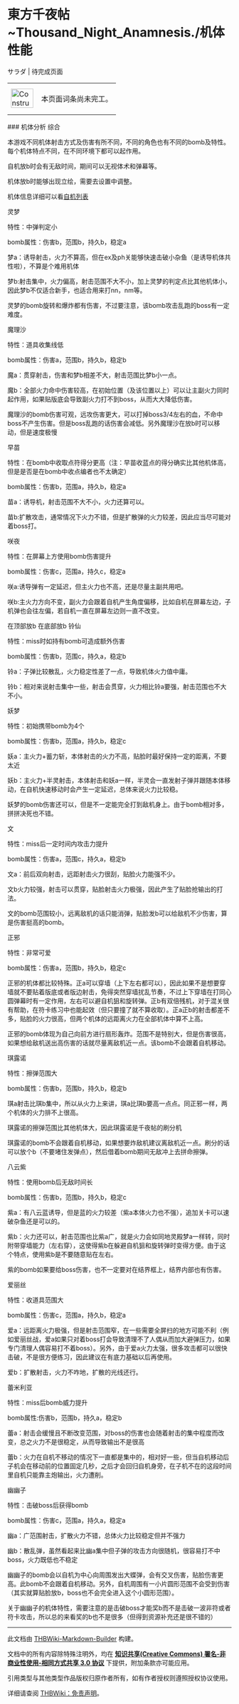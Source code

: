 # 東方千夜帖~Thousand_Night_Anamnesis./机体性能

<!-- source html: G:\repos\THBWiki-Markdown-Builder\THBWikiMarkdown\Temp\main\9\92\ns0%3A%E6%9D%B1%E6%96%B9%E5%8D%83%E5%A4%9C%E5%B8%96%7EThousand_Night_Anamnesis%2E%2F%E6%9C%BA%E4%BD%93%E6%80%A7%E8%83%BD.html -->

サラダ | 待完成页面

<center>

<table>
<tbody><tr>
<td class="mbox-image"><div style="width: 52px;">
  <a href="./文件-ConstructionClock.png.md" class="image"><img alt="ConstructionClock.png" src="https://upload.thwiki.cc/thumb/f/f1/ConstructionClock.png/50px-ConstructionClock.png" decoding="async" loading="lazy" width="50" height="43" srcset="https://upload.thwiki.cc/thumb/f/f1/ConstructionClock.png/75px-ConstructionClock.png 1.5x, https://upload.thwiki.cc/thumb/f/f1/ConstructionClock.png/100px-ConstructionClock.png 2x" data-file-width="689" data-file-height="587"></a></div></td>
<td class="mbox-text" style=""><br>本页面词条尚未完工。<br><br></td>
</tr>
</tbody></table>


</center>
### 机体分析
综合

  
本游戏不同机体射击方式及伤害有所不同，不同的角色也有不同的bomb及特性。每个机体特点不同，在不同环境下都可以起作用。  

自机放b时会有无敌时间，期间可以无视体术和弹幕等。  

机体放b时能够出现立绘，需要去设置中调整。  

机体信息详细可以看[自机列表](./東方千夜帖~Thousand_Night_Anamnesis.-自机列表.md)  

  

灵梦

  
特性：中弹判定小  

bomb属性：伤害b，范围b，持久b，稳定a  

梦a：诱导射击，火力不算高，但在ex及ph关能够快速击破小杂鱼（是诱导机体共性啦），不算是个难用机体  

梦b:射击集中，火力偏高，射击范围不大不小，加上灵梦的判定点比其他机体小，因此梦b不仅适合新手，也适合用来打nn，nm等。  

灵梦的bomb旋转和爆炸都有伤害，不过要注意，该bomb攻击乱跑的boss有一定难度。
  

魔理沙

  
特性：道具收集线低  

bomb属性：伤害a，范围b，持久b，稳定b  

魔a：贯穿射击，伤害和梦b相差不大，射击范围比梦b小一点。  

魔b：全部火力命中伤害较高，在初始位置（及该位置以上）可以让主副火力同时起作用，如果贴版底会导致副火力打不到boss，从而大大降低伤害。  

魔理沙的bomb伤害可观，远攻伤害更大，可以打掉boss3/4左右的血，不命中boss不产生伤害。但是boss乱跑的话伤害会减低。另外魔理沙在放b时可以移动，但是速度极慢
  

早苗

  
特性：在bomb中收取点符得分更高（注：早苗收蓝点的得分确实比其他机体高，但是是否是在bomb中收点编者也不太确定）  

bomb属性：伤害b，范围a，持久b，稳定a  

苗a：诱导机，射击范围不大不小，火力还算可以。  

苗b:扩散攻击，通常情况下火力不错，但是扩散弹的火力较差，因此应当尽可能对着boss打。
  

咲夜

  
特性：在屏幕上方使用bomb伤害提升  

bomb属性：伤害c，范围a，持久c，稳定a  

咲a:诱导弹有一定延迟，但主火力也不高，还是尽量主副共用吧。  

咲b:主火力方向不变，副火力会跟着自机产生角度偏移，比如自机在屏幕左边，子机弹也会往左偏，若自机一直在屏幕左边则一直不改变。  

  

[](./文件-東方千夜帖-在顶部放B示意图.png.md)  [](./文件-東方千夜帖-在顶部放B示意图.png.md)在顶部放b
[](./文件-東方千夜帖-在底部放B示意图.png.md)  [](./文件-東方千夜帖-在底部放B示意图.png.md)在底部放b
铃仙

  
特性：miss时如持有bomb可造成额外伤害  

bomb属性：伤害b，范围c，持久a，稳定b  

铃a：子弹比较散乱，火力稳定性差了一点，导致机体火力值中庸。  

铃b：相对来说射击集中一些，射击会贯穿，火力相比铃a要强，射击范围也不大不小。
  

妖梦

  
特性：初始携带bomb为4个  

bomb属性：伤害b，范围a，持久b，稳定c  

妖a：主火力+蓄力斩，本体射击的火力不高，贴脸时最好保持一定的距离，不要太近  

妖b：主火力+半灵射击，本体射击和妖a一样，半灵会一直发射子弹并跟随本体移动，在自机快速移动时会产生一定延迟，总体来说火力比较稳。  

妖梦的bomb伤害还可以，但是不一定能完全打到敌机身上。由于bomb相对多，拼拼决死也不错。
  

文

  
特性：miss后一定时间内攻击力提升  

bomb属性：伤害a，范围c，持久a，稳定b  

文a：前后双向射击，远距射击火力很刮，贴脸火力能强不少。  

文b火力较强，射击可以贯穿，贴脸射击火力极强，因此产生了贴脸抢输出的打法。  

文的bomb范围较小，远离敌机的话只能消弹，贴脸发b可以给敌机不少伤害，算是伤害挺高的bomb。
  

正邪

  
特性：非常可爱  

bomb属性：伤害a，范围b，持久b，稳定c  

正邪的机体都比较特殊。正a可以穿墙（上下左右都可以），因此如果不是想要穿墙就不要贴着版底或者版边射击，免得突然穿墙扰乱节奏，不过上下穿墙在打同心圆弹幕时有一定作用，左右可以避自机狙和旋转弹。正b有双倍残机，对于混关很有帮助，在符卡练习中也能起效（但只要撞了就不算收取）。正a正b的射击都差不多，贴脸的火力很高，但两个机体的远距离火力在全部机体中算不上高。  

正邪的bomb体现为自己向前方进行扇形轰炸。范围不是特别大，但是伤害很高，如果想给敌机送出高伤害的话就尽量离敌机近一点。该bomb不会跟着自机移动。
  

琪露诺

  
特性：擦弹范围大  

bomb属性：伤害b，范围b，持久b，稳定b  

琪a射击比琪b集中，所以从火力上来讲，琪a比琪b要高一点点。同正邪一样，两个机体的火力排不上很高。  

琪露诺的擦弹范围比其他机体大，因此琪露诺是千夜帖的刷分机  

琪露诺的bomb不会跟着自机移动，如果想要炸敌机建议离敌机近一点。刷分的话可以放个b（不要堵住发弹点），然后借着bomb期间无敌冲上去拼命擦弹。
  

八云紫

  
特性：使用bomb后无敌时间长  

bomb属性：伤害b，范围b，持久b，稳定c  

紫a：有八云蓝诱导，但是蓝的火力较差（紫a本体火力也不强），追加关卡可以速破杂鱼还是可以的。  

紫b：火力还可以，射击范围也比紫a广，就是火力会如同地灵殿梦a一样转，同时附带穿墙能力（左右穿），这使得紫b在躲避自机狙和旋转弹时变得方便。由于这个特点，使用紫b是不要随意贴在左右。  

紫的bomb如果要给boss伤害，也不一定要对在结界框上，结界内部也有伤害。
  

爱丽丝

  
特性：收道具范围大  

bomb属性：伤害c，范围a，持久b，稳定a  

爱a：远距离火力极强，但是射击范围窄，在一些需要全屏扫的地方可能不利（例如爱丽丝战，爱a如果只对着boss打会导致清理不了人偶从而加大避弹压力，如果专门清理人偶容易打不着boss）。另外，由于爱a火力太强，很多攻击都可以很快击破，不是很方便练习，因此建议在有底力基础以后再使用。  

爱b：扩散射击，火力不咋地，扩散的光线还行。  

  

蕾米利亚

  
特性：miss后bomb威力提升  

bomb属性:伤害b，范围b，持久a，稳定b  

蕾a：射击会缓慢且不断改变范围，对boss的伤害也会随着射击的集中程度而改变，总之火力不是很稳定，从而导致输出不是很高  

蕾b：火力在自机不移动的情况下一直都是集中的，相对好一些，但当自机移动后子机会在移动前的位置固定几秒，之后才会回归自机身旁，在子机不在的这段时间里自机只能靠主炮输出，火力遭削。  

  

幽幽子

  
特性：击破boss后获得bomb  

bomb属性：伤害c，范围a，持久a，稳定a  

幽a：广范围射击，扩散火力不错，总体火力比较稳定但并不强力  

幽b：散乱弹，虽然看起来比幽a集中但子弹的攻击方向很随机，很容易打不中boss，火力既低也不稳定  

幽幽子的bomb会以自机为中心向周围发出大蝶弹，会有交叉伤害，贴脸伤害更高。此bomb不会跟着自机移动。另外，自机周围有一小片圆形范围不会受到伤害（其实就算贴脸放b，boss也不会完全进入这个小圆形范围）。  

关于幽幽子的机体特性，需要注意的是击破boss才能奖b而不是击破一波非符或者符卡攻击，所以总的来看奖的b也不是很多（但得到资源补充还是很不错的）
  





---

此文档由 [THBWiki-Markdown-Builder](https://github.com/Delsin-Yu/THBWiki-Markdown-Builder) 构建。

文档中的所有内容除特殊注明外，均在 [**知识共享(Creative Commons) 署名-非商业性使用-相同方式共享 3.0 协议**](https://creativecommons.org/licenses/by-sa/3.0/deed.zh-hans) 下提供，附加条款亦可能应用。

引用类型与其他类型作品版权归原作者所有，如有作者授权则遵照授权协议使用。

详细请查阅 [THBWiki：免责声明](https://thbwiki.cc/THBWiki:%E5%85%8D%E8%B4%A3%E5%A3%B0%E6%98%8E)。

